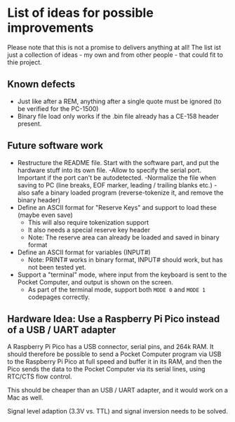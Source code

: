 # List of ideas for possible improvements

Please note that this is not a promise to delivers anything at all! The list ist just a collection of ideas - my own and
from other people - that could fit to thie project.

## Known defects

- Just like after a REM, anything after a single quote must be ignored (to be verified for the PC-1500)
- Binary file load only works if the .bin file already has a CE-158 header present.

## Future software work

- Restructure the README file. Start with the software part, and put the hardware stuff into its own file.
  -Allow to specify the serial port. Important if the port can't be autodetected.
  -Normalize the file when saving to PC (line breaks, EOF marker, leading / trailing blanks etc.)
  -also safe a binary loaded program (reverse-tokenize it, and remove the binary header)
- Define an ASCII format for "Reserve Keys" and support to load these (maybe even save)
  - This will also require tokenization support
  - It also needs a special reserve key header
  - Note: The reserve area can already be loaded and saved in binary format
- Define an ASCII format for variables (INPUT#)
  - Note: PRINT# works in binary format, INPUT# should work, but has not been tested yet. 
- Support a "terminal" mode, where input from the keyboard is sent to the Pocket Computer,
  and output is shown on the screen.
    - As part of the terminal mode, support both `MODE 0` and `MODE 1` codepages correctly.

## Hardware Idea: Use a Raspberry Pi Pico instead of a USB / UART adapter

A Raspberry Pi Pico has a USB connector, serial pins, and 264k RAM. It should
therefore be possible to send a Pocket Computer program via USB to the Raspberry Pi Pico
at full speed and buffer it in its RAM, and then the Pico sends the data to the
Pocket Computer via its serial lines, using RTC/CTS flow control.

This should be cheaper than an USB / UART adapter, and it would work on a Mac as well.

Signal level adaption (3.3V vs. TTL) and signal inversion needs to be solved.
